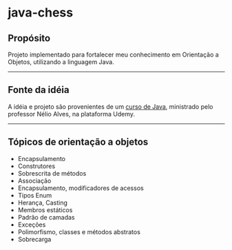 # java-chess

## Propósito
Projeto implementado para fortalecer meu conhecimento em Orientação a Objetos, utilizando
a linguagem Java.
___
## Fonte da idéia
A idéia e projeto são provenientes de um [curso de Java](https://www.udemy.com/course/java-curso-completo/), ministrado pelo professor
Nélio Alves, na plataforma Udemy.
___

## Tópicos de orientação a objetos
- Encapsulamento
- Construtores
- Sobrescrita de métodos
- Associação
- Encapsulamento, modificadores de acessos
- Tipos Enum
- Herança, Casting
- Membros estáticos
- Padrão de camadas
- Exceções
- Polimorfismo, classes e métodos abstratos
- Sobrecarga
